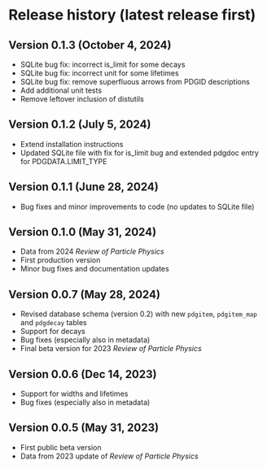 # Release history (latest release first)

## Version 0.1.3 (October 4, 2024)
- SQLite bug fix: incorrect is_limit for some decays
- SQLite bug fix: incorrect unit for some lifetimes
- SQLite bug fix: remove superfluous arrows from PDGID descriptions
- Add additional unit tests
- Remove leftover inclusion of distutils

## Version 0.1.2 (July 5, 2024)
- Extend installation instructions
- Updated SQLite file with fix for is_limit bug and extended pdgdoc entry for PDGDATA.LIMIT_TYPE

## Version 0.1.1 (June 28, 2024)
- Bug fixes and minor improvements to code (no updates to SQLite file)

## Version 0.1.0 (May 31, 2024)

- Data from 2024 _Review of Particle Physics_
- First production version
- Minor bug fixes and documentation updates

## Version 0.0.7 (May 28, 2024)

- Revised database schema (version 0.2) with new `pdgitem`, `pdgitem_map` and `pdgdecay` tables
- Support for decays
- Bug fixes (especially also in metadata)
- Final beta version for 2023 _Review of Particle Physics_

## Version 0.0.6 (Dec 14, 2023)

- Support for widths and lifetimes
- Bug fixes (especially also in metadata)

## Version 0.0.5 (May 31, 2023)

- First public beta version
- Data from 2023 update of _Review of Particle Physics_
